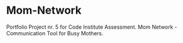 # Mom-Network
Portfolio Project nr. 5 for Code Institute Assessment. Mom Network - Communication Tool for Busy Mothers.
